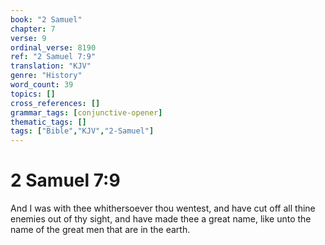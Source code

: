 ```yaml
---
book: "2 Samuel"
chapter: 7
verse: 9
ordinal_verse: 8190
ref: "2 Samuel 7:9"
translation: "KJV"
genre: "History"
word_count: 39
topics: []
cross_references: []
grammar_tags: [conjunctive-opener]
thematic_tags: []
tags: ["Bible","KJV","2-Samuel"]
---
```


# 2 Samuel 7:9

And I was with thee whithersoever thou wentest, and have cut off all thine enemies out of thy sight, and have made thee a great name, like unto the name of the great men that are in the earth.
